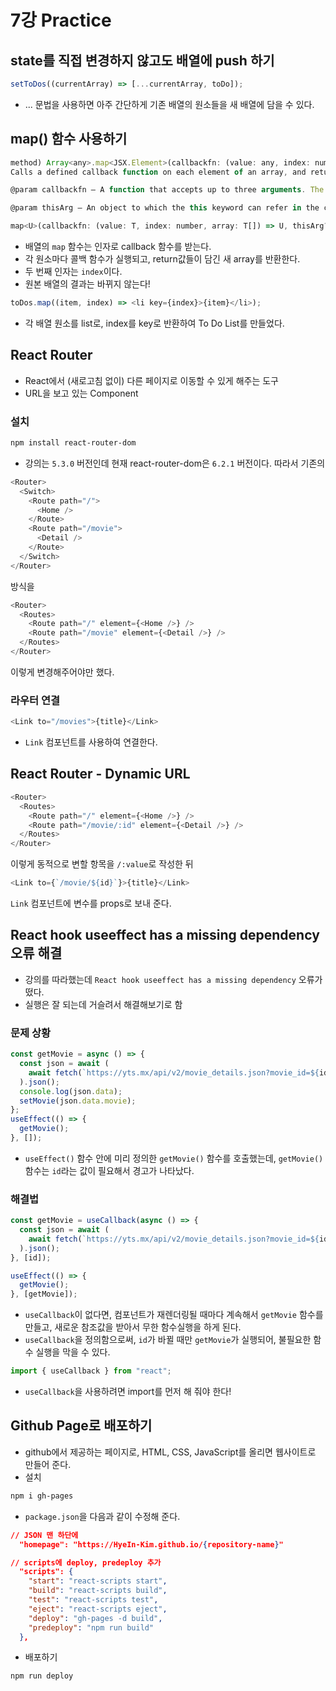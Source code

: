 # 7강 Practice

## state를 직접 변경하지 않고도 배열에 push 하기

```javascript
setToDos((currentArray) => [...currentArray, toDo]);
```

- ... 문법을 사용하면 아주 간단하게 기존 배열의 원소들을 새 배열에 담을 수 있다.

## map() 함수 사용하기

```javascript
method) Array<any>.map<JSX.Element>(callbackfn: (value: any, index: number, array: any[]) => JSX.Element, thisArg?: any): JSX.Element[]
Calls a defined callback function on each element of an array, and returns an array that contains the results.

@param callbackfn — A function that accepts up to three arguments. The map method calls the callbackfn function one time for each element in the array.

@param thisArg — An object to which the this keyword can refer in the callbackfn function. If thisArg is omitted, undefined is used as the this value.

map<U>(callbackfn: (value: T, index: number, array: T[]) => U, thisArg?: any): U[];
```

- 배열의 `map` 함수는 인자로 callback 함수를 받는다.
- 각 원소마다 콜백 함수가 실행되고, return값들이 담긴 새 array를 반환한다.
- 두 번째 인자는 `index`이다.
- 원본 배열의 결과는 바뀌지 않는다!

```javascript
toDos.map((item, index) => <li key={index}>{item}</li>);
```

- 각 배열 원소를 list로, index를 key로 반환하여 To Do List를 만들었다.

## React Router

- React에서 (새로고침 없이) 다른 페이지로 이동할 수 있게 해주는 도구
- URL을 보고 있는 Component

### 설치

```bash
npm install react-router-dom
```

- 강의는 `5.3.0` 버전인데 현재 react-router-dom은 `6.2.1` 버전이다.
  따라서 기존의

```javascript
<Router>
  <Switch>
    <Route path="/">
      <Home />
    </Route>
    <Route path="/movie">
      <Detail />
    </Route>
  </Switch>
</Router>
```

방식을

```javascript
<Router>
  <Routes>
    <Route path="/" element={<Home />} />
    <Route path="/movie" element={<Detail />} />
  </Routes>
</Router>
```

이렇게 변경해주어야만 했다.

### 라우터 연결

```javascript
<Link to="/movies">{title}</Link>
```

- `Link` 컴포넌트를 사용하여 연결한다.

## React Router - Dynamic URL

```javascript
<Router>
  <Routes>
    <Route path="/" element={<Home />} />
    <Route path="/movie/:id" element={<Detail />} />
  </Routes>
</Router>
```

이렇게 동적으로 변할 항목을 `/:value`로 작성한 뒤

```javascript
<Link to={`/movie/${id}`}>{title}</Link>
```

`Link` 컴포넌트에 변수를 props로 보내 준다.

## React hook useeffect has a missing dependency 오류 해결

- 강의를 따라했는데 `React hook useeffect has a missing dependency` 오류가 떴다.
- 실행은 잘 되는데 거슬려서 해결해보기로 함

### 문제 상황

```javascript
const getMovie = async () => {
  const json = await (
    await fetch(`https://yts.mx/api/v2/movie_details.json?movie_id=${id}`)
  ).json();
  console.log(json.data);
  setMovie(json.data.movie);
};
useEffect(() => {
  getMovie();
}, []);
```

- `useEffect()` 함수 안에 미리 정의한 `getMovie()` 함수를 호출했는데, `getMovie()` 함수는 `id`라는 값이 필요해서 경고가 나타났다.

### 해결법

```javascript
const getMovie = useCallback(async () => {
  const json = await (
    await fetch(`https://yts.mx/api/v2/movie_details.json?movie_id=${id}`)
  ).json();
}, [id]);

useEffect(() => {
  getMovie();
}, [getMovie]);
```

- `useCallback`이 없다면, 컴포넌트가 재렌더링될 때마다 계속해서 `getMovie` 함수를 만들고, 새로운 참조값을 받아서 무한 함수실행을 하게 된다.
- `useCallback`을 정의함으로써, `id`가 바뀔 때만 `getMovie`가 실행되어, 불필요한 함수 실행을 막을 수 있다.

```javascript
import { useCallback } from "react";
```

- `useCallback`을 사용하려면 import를 먼저 해 줘야 한다!

## Github Page로 배포하기

- github에서 제공하는 페이지로, HTML, CSS, JavaScript를 올리면 웹사이트로 만들어 준다.
- 설치

```bash
npm i gh-pages
```

- `package.json`을 다음과 같이 수정해 준다.

```json
// JSON 맨 하단에
  "homepage": "https://HyeIn-Kim.github.io/{repository-name}"

// scripts에 deploy, predeploy 추가
  "scripts": {
    "start": "react-scripts start",
    "build": "react-scripts build",
    "test": "react-scripts test",
    "eject": "react-scripts eject",
    "deploy": "gh-pages -d build",
    "predeploy": "npm run build"
  },
```

- 배포하기

```bash
npm run deploy
```

